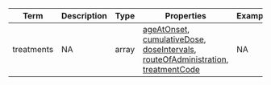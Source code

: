 |Term | Description | Type | Properties | Example | Enum|
| ---| ---| ---| ---| ---| --- |
| treatments | NA | array | [ageAtOnset](./ageAtOnset.md), [cumulativeDose](./cumulativeDose.md), [doseIntervals](./doseIntervals.md), [routeOfAdministration](./routeOfAdministration.md), [treatmentCode](./treatmentCode.md) | NA | NA|
